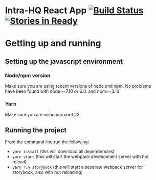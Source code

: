 # Intra-HQ React App [![Build Status](https://travis-ci.org/aefox/intra-hq.svg?branch=develop)](https://travis-ci.org/aefox/intra-hq) [![Stories in Ready](https://badge.waffle.io/aefox/intra-hq.png?label=ready&title=Ready)](https://waffle.io/aefox/intra-hq?utm_source=badge)


# Getting up and running

## Setting up the javascript environment

### Node/npm version
Make sure you are using recent versions of node and npm. No problems have been found with node>=7.10 or 6.0. and npm>=3.10.

### Yarn
Make sure you are using yarn>=0.23

## Running the project

From the command line run the following:
- `yarn install` (this will download all dependencies)
- `yarn start` (this will start the webpack development server with hot reload)
- `yarn run storybook` (this will start a separate webpack server for storybook, also with hot reloading)
